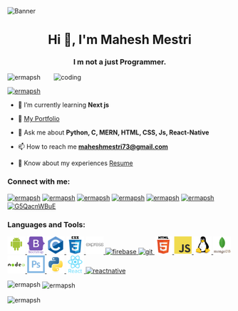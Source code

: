 ![Banner](https://mir-s3-cdn-cf.behance.net/project_modules/max_1200/79731568097599.5b50bca477735.jpg)
<h1 align="center">Hi 👋, I'm Mahesh Mestri</h1>
<h3 align="center">I m not a just Programmer.</h3>
<img  align="right" alt="coding" width="400" src="https://ampron.eu/wp-content/uploads/2019/01/code-developer.gif">
<p align="left"> <img src="https://komarev.com/ghpvc/?username=ermapsh&label=Profile%20views&color=0e75b6&style=flat" alt="ermapsh" /> </p>

<p align="left"> <a href="https://twitter.com/ermapsh" target="blank"><img src="https://img.shields.io/twitter/follow/ermapsh?logo=twitter&style=for-the-badge" alt="ermapsh" /></a> </p>

- 🌱 I’m currently learning **Next js**

- 🌠 [My Portfolio](https://portfolio-omega-eight-29.vercel.app/)  

- 💬 Ask me about **Python, C, MERN, HTML, CSS, Js, React-Native**

- 📫 How to reach me **maheshmestri73@gmail.com**

- 📄 Know about my experiences [Resume](https://drive.google.com/file/d/19Pr9Bhu3R1obbRRdQV5oIqHyYTwdxwZc/view?usp=sharing)


<h3 align="left">Connect with me:</h3>
<p align="left">
<a href="https://codepen.io/ermapsh" target="blank"><img align="center" src="https://raw.githubusercontent.com/rahuldkjain/github-profile-readme-generator/master/src/images/icons/Social/codepen.svg" alt="ermapsh" height="30" width="40" /></a>
<a href="https://dev.to/ermapsh" target="blank"><img align="center" src="https://raw.githubusercontent.com/rahuldkjain/github-profile-readme-generator/master/src/images/icons/Social/devto.svg" alt="ermapsh" height="30" width="40" /></a>
<a href="https://twitter.com/ermapsh" target="blank"><img align="center" src="https://raw.githubusercontent.com/rahuldkjain/github-profile-readme-generator/master/src/images/icons/Social/twitter.svg" alt="ermapsh" height="30" width="40" /></a>
<a href="https://linkedin.com/in/ermapsh" target="blank"><img align="center" src="https://raw.githubusercontent.com/rahuldkjain/github-profile-readme-generator/master/src/images/icons/Social/linked-in-alt.svg" alt="ermapsh" height="30" width="40" /></a>
<a href="https://instagram.com/ermapsh" target="blank"><img align="center" src="https://raw.githubusercontent.com/rahuldkjain/github-profile-readme-generator/master/src/images/icons/Social/instagram.svg" alt="ermapsh" height="30" width="40" /></a>
<a href="https://www.youtube.com/channel/UCAG-vknnKk4Ii2y1_qPOUOg" target="blank"><img align="center" src="https://raw.githubusercontent.com/rahuldkjain/github-profile-readme-generator/master/src/images/icons/Social/youtube.svg" alt="ermapsh" height="30" width="40" /></a>
<a href="https://discord.gg/G5QacnWBuE" target="blank"><img align="center" src="https://raw.githubusercontent.com/rahuldkjain/github-profile-readme-generator/master/src/images/icons/Social/discord.svg" alt="G5QacnWBuE" height="30" width="40" /></a>
</p>

<h3 align="left">Languages and Tools:</h3>
<p align="left"> <a href="https://developer.android.com" target="_blank" rel="noreferrer"> <img src="https://raw.githubusercontent.com/devicons/devicon/master/icons/android/android-original-wordmark.svg" alt="android" width="40" height="40"/> </a> <a href="https://getbootstrap.com" target="_blank" rel="noreferrer"> <img src="https://raw.githubusercontent.com/devicons/devicon/master/icons/bootstrap/bootstrap-plain-wordmark.svg" alt="bootstrap" width="40" height="40"/> </a> <a href="https://www.cprogramming.com/" target="_blank" rel="noreferrer"> <img src="https://raw.githubusercontent.com/devicons/devicon/master/icons/c/c-original.svg" alt="c" width="40" height="40"/> </a> <a href="https://www.w3schools.com/css/" target="_blank" rel="noreferrer"> <img src="https://raw.githubusercontent.com/devicons/devicon/master/icons/css3/css3-original-wordmark.svg" alt="css3" width="40" height="40"/> </a> <a href="https://expressjs.com" target="_blank" rel="noreferrer"> <img src="https://raw.githubusercontent.com/devicons/devicon/master/icons/express/express-original-wordmark.svg" alt="express" width="40" height="40"/> </a> <a href="https://firebase.google.com/" target="_blank" rel="noreferrer"> <img src="https://www.vectorlogo.zone/logos/firebase/firebase-icon.svg" alt="firebase" width="40" height="40"/> </a> <a href="https://git-scm.com/" target="_blank" rel="noreferrer"> <img src="https://www.vectorlogo.zone/logos/git-scm/git-scm-icon.svg" alt="git" width="40" height="40"/> </a> <a href="https://www.w3.org/html/" target="_blank" rel="noreferrer"> <img src="https://raw.githubusercontent.com/devicons/devicon/master/icons/html5/html5-original-wordmark.svg" alt="html5" width="40" height="40"/> </a> <a href="https://developer.mozilla.org/en-US/docs/Web/JavaScript" target="_blank" rel="noreferrer"> <img src="https://raw.githubusercontent.com/devicons/devicon/master/icons/javascript/javascript-original.svg" alt="javascript" width="40" height="40"/> </a> <a href="https://www.linux.org/" target="_blank" rel="noreferrer"> <img src="https://raw.githubusercontent.com/devicons/devicon/master/icons/linux/linux-original.svg" alt="linux" width="40" height="40"/> </a> <a href="https://www.mongodb.com/" target="_blank" rel="noreferrer"> <img src="https://raw.githubusercontent.com/devicons/devicon/master/icons/mongodb/mongodb-original-wordmark.svg" alt="mongodb" width="40" height="40"/> </a> <a href="https://nodejs.org" target="_blank" rel="noreferrer"> <img src="https://raw.githubusercontent.com/devicons/devicon/master/icons/nodejs/nodejs-original-wordmark.svg" alt="nodejs" width="40" height="40"/> </a> <a href="https://www.photoshop.com/en" target="_blank" rel="noreferrer"> <img src="https://raw.githubusercontent.com/devicons/devicon/master/icons/photoshop/photoshop-line.svg" alt="photoshop" width="40" height="40"/> </a> <a href="https://www.python.org" target="_blank" rel="noreferrer"> <img src="https://raw.githubusercontent.com/devicons/devicon/master/icons/python/python-original.svg" alt="python" width="40" height="40"/> </a> <a href="https://reactjs.org/" target="_blank" rel="noreferrer"> <img src="https://raw.githubusercontent.com/devicons/devicon/master/icons/react/react-original-wordmark.svg" alt="react" width="40" height="40"/> </a> <a href="https://reactnative.dev/" target="_blank" rel="noreferrer"> <img src="https://reactnative.dev/img/header_logo.svg" alt="reactnative" width="40" height="40"/> </a> </p>

<p><img align="left" src="https://github-readme-stats.vercel.app/api/top-langs?username=ermapsh&show_icons=true&locale=en&layout=compact" alt="ermapsh" /></p>

<p>&nbsp;<img align="center" src="https://github-readme-stats.vercel.app/api?username=ermapsh&show_icons=true&locale=en" alt="ermapsh" /></p>

<p><img align="center" src="https://github-readme-streak-stats.herokuapp.com/?user=ermapsh&" alt="ermapsh" /></p>
